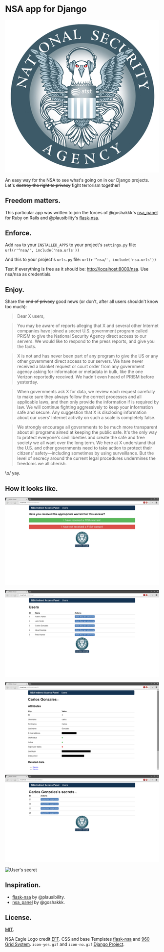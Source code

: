 # NSA app for Django

![](nsa-eagle.png)

An easy way for the NSA to see what's going on in our Django projects.
Let's ~~destroy the right to privacy~~ fight terrorism together!

## Freedom matters.

This particular app was written to join the forces of @goshakkk's [nsa_panel](https://github.com/goshakkk/nsa_panel) for Ruby on Rails and 
@plausibility's [flask-nsa](https://github.com/plausibility/flask-nsa).

## Enforce.

Add `nsa` to your `INSTALLED_APPS` to your project's `settings.py` file:
`url(r'^nsa/', include('nsa.urls'))`

And this to your project's `urls.py` file:
`url(r'^nsa/', include('nsa.urls'))`

Test if everything is free as it should be:
[http://localhost:8000/nsa](http://localhost:8000/nsa).
   Use nsa/nsa as credentials.

## Enjoy.

Share the ~~end of privacy~~ good news (or don't, after all users shouldn't know too much):

> Dear X users, 

> You may be aware of reports alleging that X and several other Internet
> companies have joined a secret U.S. government program called PRISM to
> give the National Security Agency direct access to our servers. We would
> like to respond to the press reports, and give you the facts. 

> X is not and has never been part of any program to give the US or any
> other government direct access to our servers. We have never received a
> blanket request or court order from any government agency asking for
> information or metadata in bulk, like the one Verizon reportedly
> received. We hadn't even heard of PRISM before yesterday. 

> When governments ask X for data, we review each request carefully to
> make sure they always follow the correct processes and all applicable
> laws, and then only provide the information if is required by law. We
> will continue fighting aggressively to keep your information safe and
> secure. Any suggestion that X is disclosing information about our users’
> Internet activity on such a scale is completely false. 

> We strongly encourage all governments to be much more transparent about
> all programs aimed at keeping the public safe. It's the only way to
> protect everyone's civil liberties and create the safe and free society
> we all want over the long term. We here at X understand that the U.S.
> and other governments need to take action to protect their citizens’
> safety—including sometimes by using surveillance. But the level of
> secrecy around the current legal procedures undermines the freedoms we
> all cherish.

\o/ yay.

## How it looks like.

![Confirm they have a warrant](0-confirm-warrant.png)

![Dashboard](1-dashboard.png)

![User details](2-user-details.png)

![User's secrets](3-users-secrets.png)

![User's secret](4-users-secret.png)

## Inspiration.

* [flask-nsa](https://github.com/plausibility/flask-nsa) by @plausibility.
* [nsa_panel](https://github.com/goshakkk/nsa_panel) by @goshakkk.

## License.

[MIT](MIT-LICENSE).

NSA Eagle Logo credit [EFF](https://www.eff.org/pages/eff-nsa-graphics).
CSS and base Templates [flask-nsa](https://github.com/plausibility/flask-nsa) and [960 Grid System](http://960.gs/).
`icon-yes.gif` and `icon-no.gif` [Django Project](https://www.djangoproject.com/).
